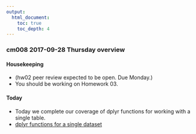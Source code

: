 ```yaml
---
output:
  html_document:
    toc: true
    toc_depth: 4
---
```


### cm008 2017-09-28 Thursday overview

#### Housekeeping

- (hw02 peer review expected to be open. Due Monday.)
- You should be working on Homework 03.

#### Today

- Today we complete our coverage of dplyr functions for working with a single table.
- [dplyr functions for a single dataset](block010_dplyr-end-single-table.html)
